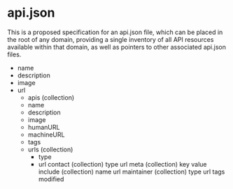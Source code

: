 api.json
========

This is a proposed specification for an api.json file, which can be placed in the root of any domain, providing a single inventory of all API resources available within that domain, as well as pointers to other associated api.json files.

* name
* description
* image
* url
  * apis (collection)
  * name
  * description
  * image
  * humanURL
  * machineURL
  * tags
  * urls (collection)
    * type
    * url
contact (collection)
type
url
meta (collection)
key
value
include (collection)
name
url
maintainer (collection)
type
url
tags
modified

